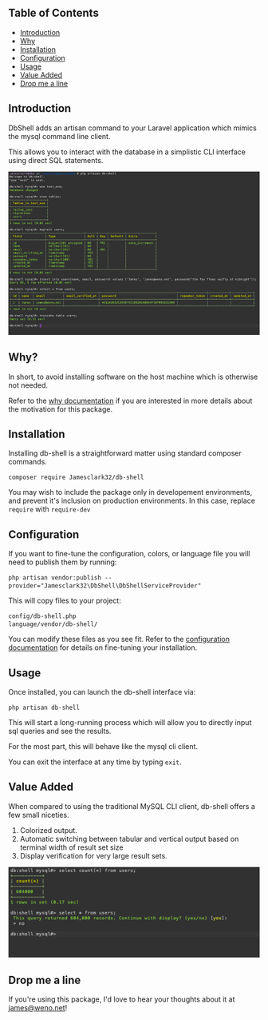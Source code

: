 ## Table of Contents
- [Introduction](#introduction) 
- [Why](#why) 
- [Installation](#installation)
- [Configuration](#configuration)
- [Usage](#usage)
- [Value Added](#value-added)
- [Drop me a line](#drop-me-a-line)

## Introduction
DbShell adds an artisan command to your Laravel application which mimics the mysql command line client.

This allows you to interact with the database in a simplistic CLI interface using direct SQL statements.

![A typical db shell session](documentation/db-shell.png)


## Why?
In short, to avoid installing software on the host machine which is otherwise not needed.

Refer to the [why documentation](documentation/why.md) if you are interested in more details about the motivation for this package.


## Installation
Installing db-shell is a straightforward matter using standard composer commands. 

```shell
composer require Jamesclark32/db-shell
```
You may wish to include the package only in developement environments, and prevent it's inclusion on production environments. In this case, replace `require` with `require-dev`

## Configuration
If you want to fine-tune the configuration, colors, or language file you will need to publish them by running:

```shell
php artisan vendor:publish --provider="Jamesclark32\DbShell\DbShellServiceProvider"
```

This will copy files to your project:
```
config/db-shell.php
language/vendor/db-shell/
``` 
 
 You can modify these files as you see fit. Refer to the  [configuration documentation](documentation/configuration.md) for details on fine-tuning your installation.

## Usage
Once installed, you can launch the db-shell interface via:

```shell
php artisan db-shell
```

This will start a long-running process which will allow you to directly input sql queries and see the results.

For the most part, this will behave like the mysql cli client.

You can exit the interface at any time by typing `exit`. 

## Value Added
When compared to using the traditional MySQL CLI client, db-shell offers a few small niceties. 

1. Colorized output.
2. Automatic switching between tabular and vertical output based on terminal width of result set size
3. Display verification for very large result sets.

![A typical db shell session](documentation/db-shell-warning.png)


## Drop me a line
If you're using this package, I'd love to hear your thoughts about it at [james@weno.net](mailto:james@weno.net)!